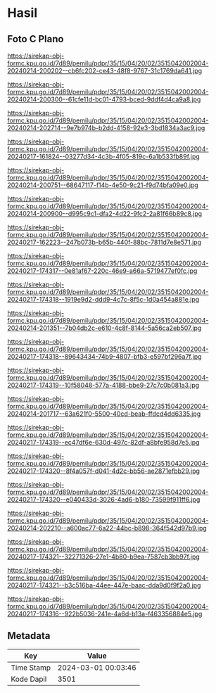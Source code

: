 # Hasil

## Foto C Plano

https://sirekap-obj-formc.kpu.go.id/7d89/pemilu/pdpr/35/15/04/20/02/3515042002004-20240214-200202--cb6fc202-ce43-48f8-9767-31c1769da641.jpg

https://sirekap-obj-formc.kpu.go.id/7d89/pemilu/pdpr/35/15/04/20/02/3515042002004-20240214-200300--61cfe11d-bc01-4793-bced-9ddf4d4ca9a8.jpg

https://sirekap-obj-formc.kpu.go.id/7d89/pemilu/pdpr/35/15/04/20/02/3515042002004-20240214-202714--9e7b974b-b2dd-4158-92e3-3bd1834a3ac9.jpg

https://sirekap-obj-formc.kpu.go.id/7d89/pemilu/pdpr/35/15/04/20/02/3515042002004-20240217-161824--03277d34-4c3b-4f05-819c-6a1b533fb89f.jpg

https://sirekap-obj-formc.kpu.go.id/7d89/pemilu/pdpr/35/15/04/20/02/3515042002004-20240214-200751--68647117-f14b-4e50-9c21-f9d74bfa09e0.jpg

https://sirekap-obj-formc.kpu.go.id/7d89/pemilu/pdpr/35/15/04/20/02/3515042002004-20240214-200900--d995c9c1-dfa2-4d22-9fc2-2a81f66b89c8.jpg

https://sirekap-obj-formc.kpu.go.id/7d89/pemilu/pdpr/35/15/04/20/02/3515042002004-20240217-162223--247b073b-b65b-440f-88bc-7811d7e8e571.jpg

https://sirekap-obj-formc.kpu.go.id/7d89/pemilu/pdpr/35/15/04/20/02/3515042002004-20240217-174317--0e81af67-220c-46e9-a66a-5719477ef0fc.jpg

https://sirekap-obj-formc.kpu.go.id/7d89/pemilu/pdpr/35/15/04/20/02/3515042002004-20240217-174318--1919e9d2-ddd9-4c7c-8f5c-1d0a454a881e.jpg

https://sirekap-obj-formc.kpu.go.id/7d89/pemilu/pdpr/35/15/04/20/02/3515042002004-20240214-201351--7b04db2c-e610-4c8f-8144-5a56ca2eb507.jpg

https://sirekap-obj-formc.kpu.go.id/7d89/pemilu/pdpr/35/15/04/20/02/3515042002004-20240217-174318--89643434-74b9-4807-bfb3-e597bf296a7f.jpg

https://sirekap-obj-formc.kpu.go.id/7d89/pemilu/pdpr/35/15/04/20/02/3515042002004-20240217-174319--10f58048-577a-4188-bbe9-27c7c0b081a3.jpg

https://sirekap-obj-formc.kpu.go.id/7d89/pemilu/pdpr/35/15/04/20/02/3515042002004-20240214-201717--63a621f0-5500-40cd-beab-ffdcd4dd6335.jpg

https://sirekap-obj-formc.kpu.go.id/7d89/pemilu/pdpr/35/15/04/20/02/3515042002004-20240217-174319--ec47df6e-630d-497c-82df-a8bfe958d7e5.jpg

https://sirekap-obj-formc.kpu.go.id/7d89/pemilu/pdpr/35/15/04/20/02/3515042002004-20240217-174320--8f4a057f-d041-4d2c-bb56-ae2871efbb29.jpg

https://sirekap-obj-formc.kpu.go.id/7d89/pemilu/pdpr/35/15/04/20/02/3515042002004-20240217-174320--e040433d-3026-4ad6-b180-73599f911ff6.jpg

https://sirekap-obj-formc.kpu.go.id/7d89/pemilu/pdpr/35/15/04/20/02/3515042002004-20240214-202210--a600ac77-6a22-44bc-b898-364f542d97b9.jpg

https://sirekap-obj-formc.kpu.go.id/7d89/pemilu/pdpr/35/15/04/20/02/3515042002004-20240217-174321--32271326-27e1-4b80-b9ea-7587cb3bb97f.jpg

https://sirekap-obj-formc.kpu.go.id/7d89/pemilu/pdpr/35/15/04/20/02/3515042002004-20240217-174321--b3c516ba-44ee-447e-baac-dda9d0f9f2a0.jpg

https://sirekap-obj-formc.kpu.go.id/7d89/pemilu/pdpr/35/15/04/20/02/3515042002004-20240217-174316--922b5036-241e-4a6d-b13a-f463356884e5.jpg


## Metadata

| Key        | Value               |
| ---------- | ------------------- |
| Time Stamp | 2024-03-01 00:03:46 |
| Kode Dapil | 3501                |



